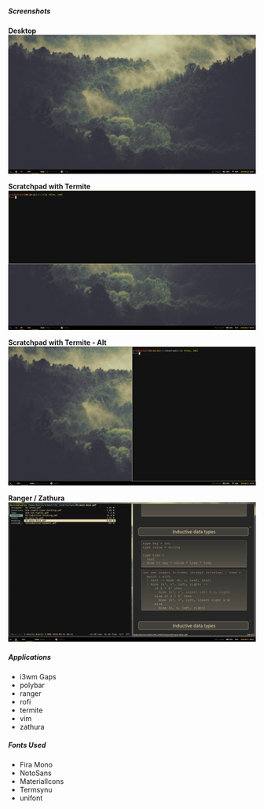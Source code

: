 ##### Screenshots

**Desktop**
![Alt text](https://github.com/tehnatural1/dots/blob/master/screen_2018_09_20.png "Desktop")

**Scratchpad with Termite**
![Alt text](https://github.com/tehnatural1/dots/blob/master/screen_2018_09_21.png "Scratchpad")

**Scratchpad with Termite - Alt**
![Alt text](https://github.com/tehnatural1/dots/blob/master/screenshots/Screenshot%20from%202018-09-21%2013-12-32.png "Scratchpad-Alt")

**Ranger / Zathura**
![Alt text](https://github.com/tehnatural1/dots/blob/master/screenshots/Screenshot%20from%202018-09-21%2009-31-22.png "Ranger/Zathura")


##### Applications
- i3wm Gaps
- polybar
- ranger
- rofi
- termite
- vim
- zathura

##### Fonts Used
- Fira Mono
- NotoSans
- MaterialIcons
- Termsynu
- unifont

